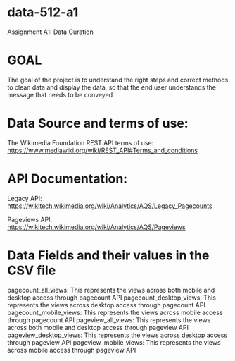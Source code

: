 # data-512-a1
Assignment A1: Data Curation

# GOAL
The goal of the project is to understand the right steps and correct methods to clean data and display the data, so that the end user understands the message that needs to be conveyed

# Data Source and terms of use:
The Wikimedia Foundation REST API terms of use: https://www.mediawiki.org/wiki/REST_API#Terms_and_conditions

# API Documentation:
Legacy API: https://wikitech.wikimedia.org/wiki/Analytics/AQS/Legacy_Pagecounts

Pageviews API: https://wikitech.wikimedia.org/wiki/Analytics/AQS/Pageviews

# Data Fields and their values in the CSV file
pagecount_all_views: This represents the views across both mobile and desktop access through pagecount API
pagecount_desktop_views: This represents the views across desktop access through pagecount API
pagecount_mobile_views: This represents the views across mobile access through pagecount API
pageview_all_views: This represents the views across both mobile and desktop access through pageview API
pageview_desktop_views: This represents the views across desktop access through pageview API
pageview_mobile_views: This represents the views across mobile access through pageview API
